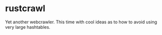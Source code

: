 # rustcrawl

Yet another webcrawler. This time with cool ideas as to how to avoid using very large hashtables.